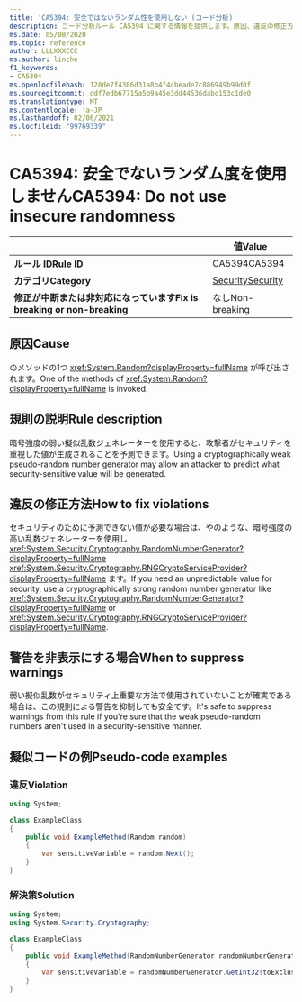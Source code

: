 ```yaml
---
title: 'CA5394: 安全ではないランダム性を使用しない (コード分析)'
description: コード分析ルール CA5394 に関する情報を提供します。原因、違反の修正方法、非表示にするタイミングなどが含まれます。
ms.date: 05/08/2020
ms.topic: reference
author: LLLXXXCCC
ms.author: linche
f1_keywords:
- CA5394
ms.openlocfilehash: 128de7f4386d31a8b4f4cbeade7c886949b99d0f
ms.sourcegitcommit: ddf7edb67715a5b9a45e3dd44536dabc153c1de0
ms.translationtype: MT
ms.contentlocale: ja-JP
ms.lasthandoff: 02/06/2021
ms.locfileid: "99769339"
---
```

# <a name="ca5394-do-not-use-insecure-randomness"></a><span data-ttu-id="0c926-103">CA5394: 安全でないランダム度を使用しません</span><span class="sxs-lookup"><span data-stu-id="0c926-103">CA5394: Do not use insecure randomness</span></span>

| | <span data-ttu-id="0c926-104">値</span><span class="sxs-lookup"><span data-stu-id="0c926-104">Value</span></span> |
|-|-|
| <span data-ttu-id="0c926-105">**ルール ID**</span><span class="sxs-lookup"><span data-stu-id="0c926-105">**Rule ID**</span></span> |<span data-ttu-id="0c926-106">CA5394</span><span class="sxs-lookup"><span data-stu-id="0c926-106">CA5394</span></span>|
| <span data-ttu-id="0c926-107">**カテゴリ**</span><span class="sxs-lookup"><span data-stu-id="0c926-107">**Category**</span></span> |[<span data-ttu-id="0c926-108">Security</span><span class="sxs-lookup"><span data-stu-id="0c926-108">Security</span></span>](security-warnings.md)|
| <span data-ttu-id="0c926-109">**修正が中断または非対応になっています**</span><span class="sxs-lookup"><span data-stu-id="0c926-109">**Fix is breaking or non-breaking**</span></span> |<span data-ttu-id="0c926-110">なし</span><span class="sxs-lookup"><span data-stu-id="0c926-110">Non-breaking</span></span>|

## <a name="cause"></a><span data-ttu-id="0c926-111">原因</span><span class="sxs-lookup"><span data-stu-id="0c926-111">Cause</span></span>

<span data-ttu-id="0c926-112">のメソッドの1つ <xref:System.Random?displayProperty=fullName> が呼び出されます。</span><span class="sxs-lookup"><span data-stu-id="0c926-112">One of the methods of <xref:System.Random?displayProperty=fullName> is invoked.</span></span>

## <a name="rule-description"></a><span data-ttu-id="0c926-113">規則の説明</span><span class="sxs-lookup"><span data-stu-id="0c926-113">Rule description</span></span>

<span data-ttu-id="0c926-114">暗号強度の弱い擬似乱数ジェネレーターを使用すると、攻撃者がセキュリティを重視した値が生成されることを予測できます。</span><span class="sxs-lookup"><span data-stu-id="0c926-114">Using a cryptographically weak pseudo-random number generator may allow an attacker to predict what security-sensitive value will be generated.</span></span>

## <a name="how-to-fix-violations"></a><span data-ttu-id="0c926-115">違反の修正方法</span><span class="sxs-lookup"><span data-stu-id="0c926-115">How to fix violations</span></span>

<span data-ttu-id="0c926-116">セキュリティのために予測できない値が必要な場合は、やのような、暗号強度の高い乱数ジェネレーターを使用し <xref:System.Security.Cryptography.RandomNumberGenerator?displayProperty=fullName> <xref:System.Security.Cryptography.RNGCryptoServiceProvider?displayProperty=fullName> ます。</span><span class="sxs-lookup"><span data-stu-id="0c926-116">If you need an unpredictable value for security, use a cryptographically strong random number generator like <xref:System.Security.Cryptography.RandomNumberGenerator?displayProperty=fullName> or <xref:System.Security.Cryptography.RNGCryptoServiceProvider?displayProperty=fullName>.</span></span>

## <a name="when-to-suppress-warnings"></a><span data-ttu-id="0c926-117">警告を非表示にする場合</span><span class="sxs-lookup"><span data-stu-id="0c926-117">When to suppress warnings</span></span>

<span data-ttu-id="0c926-118">弱い擬似乱数がセキュリティ上重要な方法で使用されていないことが確実である場合は、この規則による警告を抑制しても安全です。</span><span class="sxs-lookup"><span data-stu-id="0c926-118">It's safe to suppress warnings from this rule if you're sure that the weak pseudo-random numbers aren't used in a security-sensitive manner.</span></span>

## <a name="pseudo-code-examples"></a><span data-ttu-id="0c926-119">擬似コードの例</span><span class="sxs-lookup"><span data-stu-id="0c926-119">Pseudo-code examples</span></span>

### <a name="violation"></a><span data-ttu-id="0c926-120">違反</span><span class="sxs-lookup"><span data-stu-id="0c926-120">Violation</span></span>

```csharp
using System;

class ExampleClass
{
    public void ExampleMethod(Random random)
    {
        var sensitiveVariable = random.Next();
    }
}
```

### <a name="solution"></a><span data-ttu-id="0c926-121">解決策</span><span class="sxs-lookup"><span data-stu-id="0c926-121">Solution</span></span>

```csharp
using System;
using System.Security.Cryptography;

class ExampleClass
{
    public void ExampleMethod(RandomNumberGenerator randomNumberGenerator, int toExclusive)
    {
        var sensitiveVariable = randomNumberGenerator.GetInt32(toExclusive);
    }
}
```
